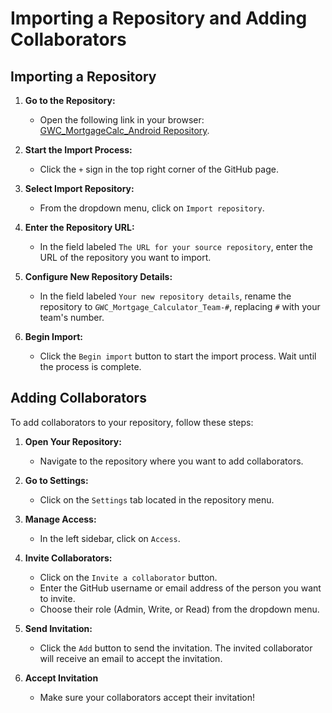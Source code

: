 # Importing a Repository and Adding Collaborators

## Importing a Repository

1. **Go to the Repository:**
   - Open the following link in your browser: [GWC_MortgageCalc_Android Repository](https://github.com/christinac9895/GWC_MortgageCalc_Android).

2. **Start the Import Process:**
   - Click the `+` sign in the top right corner of the GitHub page.

3. **Select Import Repository:**
   - From the dropdown menu, click on `Import repository`.

4. **Enter the Repository URL:**
   - In the field labeled `The URL for your source repository`, enter the URL of the repository you want to import.

5. **Configure New Repository Details:**
   - In the field labeled `Your new repository details`, rename the repository to `GWC_Mortgage_Calculator_Team-#`, replacing `#` with your team's number.

6. **Begin Import:**
   - Click the `Begin import` button to start the import process. Wait until the process is complete.

## Adding Collaborators

To add collaborators to your repository, follow these steps:

1. **Open Your Repository:**
   - Navigate to the repository where you want to add collaborators.

2. **Go to Settings:**
   - Click on the `Settings` tab located in the repository menu.

3. **Manage Access:**
   - In the left sidebar, click on `Access`.

4. **Invite Collaborators:**
   - Click on the `Invite a collaborator` button.
   - Enter the GitHub username or email address of the person you want to invite.
   - Choose their role (Admin, Write, or Read) from the dropdown menu.

5. **Send Invitation:**
   - Click the `Add` button to send the invitation. The invited collaborator will receive an email to accept the invitation.

6. **Accept Invitation**
   - Make sure your collaborators accept their invitation!
